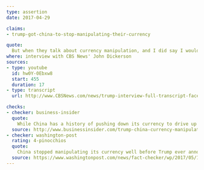 ```yaml
---
type: assertion
date: 2017-04-29

claims:
- trump-got-china-to-stop-manipulating-their-currency

quote:
  But when they talk about currency manipulation, and I did say I would call China, if they were, a currency manipulator, early in my tenure. And then I get there. Number one, they — as soon as I got elected, they stopped. They're not — it's not going down anymore, their currency.
where: interview with CBS News' John Dickerson
sources:
- type: youtube
  id: hw0Y-0Ebxw8
  start: 455
  duration: 17
- type: transcript
  url: http://www.CBSNews.com/news/trump-interview-full-transcript-face-the-nation/

checks:
- checker: business-insider
  quote:
    While China has a history of pushing down its currency to drive up its exports, it hasn't done so in years. In fact, over the last few years, China has been [propping up the yuan](http://www.pbs.org/newshour/rundown/fact-check-china-manipulate-currency/), not depressing it.
  source: http://www.businessinsider.com/trump-china-currency-manipulation-north-korea-2017-4
- checker: washington-post
  rating: 4-pinocchios
  quote:
    China stopped manipulating its currency well before Trump ever announced he was running for president.
  source: https://www.washingtonpost.com/news/fact-checker/wp/2017/05/16/president-trumps-evolving-claims-about-when-china-stopped-manipulating-its-currency/
---
```

